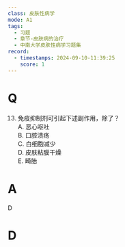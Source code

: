 ```yaml
---
class: 皮肤性病学
mode: A1
tags:
  - 习题
  - 章节-皮肤病的治疗
  - 中南大学皮肤性病学习题集
record:
  - timestamps: 2024-09-10-11:39:25
    score: 1
---
```


# Q
13. 免疫抑制剂可引起下述副作用，除了？  
A. 恶心呕吐  
B. 口腔溃疡  
C. 白细胞减少  
D. 皮肤粘膜干燥  
E. 畸胎  
# A
D
# D
